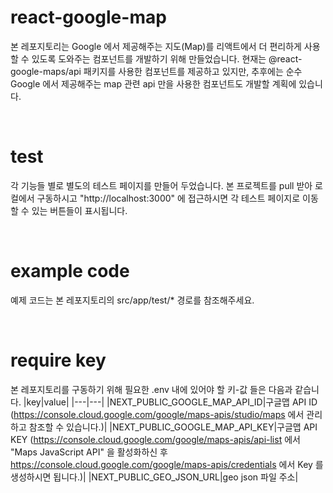 # react-google-map
본 레포지토리는 Google 에서 제공해주는 지도(Map)를 리액트에서 더 편리하게 사용할 수 있도록 도와주는 컴포넌트를 개발하기 위해 만들었습니다. 현재는 @react-google-maps/api 패키지를 사용한 컴포넌트를 제공하고 있지만, 추후에는 순수 Google 에서 제공해주는 map 관련 api 만을 사용한 컴포넌트도 개발할 계획에 있습니다.

<br />

# test
각 기능들 별로 별도의 테스트 페이지를 만들어 두었습니다. 본 프로젝트를 pull 받아 로컬에서 구동하시고 "http://localhost:3000" 에 접근하시면 각 테스트 페이지로 이동할 수 있는 버튼들이 표시됩니다.

<br />

# example code
예제 코드는 본 레포지토리의 src/app/test/* 경로를 참조해주세요.

<br />

# require key
본 레포지토리를 구동하기 위해 필요한 .env 내에 있어야 할 키-값 들은 다음과 같습니다. 
|key|value|
|---|---|
|NEXT_PUBLIC_GOOGLE_MAP_API_ID|구글맵 API ID (https://console.cloud.google.com/google/maps-apis/studio/maps 에서 관리하고 참조할 수 있습니다.)|
|NEXT_PUBLIC_GOOGLE_MAP_API_KEY|구글맵 API KEY (https://console.cloud.google.com/google/maps-apis/api-list 에서 "Maps JavaScript API" 을 활성화하신 후 https://console.cloud.google.com/google/maps-apis/credentials 에서 Key 를 생성하시면 됩니다.)|
|NEXT_PUBLIC_GEO_JSON_URL|geo json 파일 주소|

